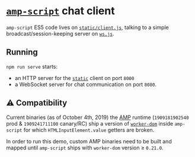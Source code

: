 # [`amp-script`](https://amp.dev/documentation/components/amp-script/) chat client

`amp-script` ES5 code lives on [`static/client.js`](./static/client.js), talking to a simple broadcast/session-keeping server on [`ws.js`](./ws.js).

## Running

`npm run serve` starts:

- an HTTP server for the [`static`](./static) client on port `8000`
- a WebSocket server for chat communication on port `8080`.

## ⚠️ Compatibility

Current binaries (as of October 4th, 2019) the [AMP](https://amp.dev) runtime (`1909181902540` prod & `1909241711100` canary/RC) ship a version of [`worker-dom`](https://github.com/ampproject/worker-dom) inside `amp-script` for which `HTMLInputElement.value` getters are broken.

In order to run this demo, custom AMP binaries need to be built and mapped until `amp-script` ships with `worker-dom` version ≥ `0.21.0`.
